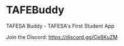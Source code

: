 # TAFEBuddy
TAFESA Buddy - TAFESA's First Student App


Join the Discord: https://discord.gg/Ce8KuZM
